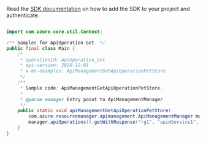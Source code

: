 Read the [SDK documentation](https://github.com/Azure/azure-sdk-for-java/blob/azure-resourcemanager-apimanagement_1.0.0-beta.2/sdk/apimanagement/azure-resourcemanager-apimanagement/README.md) on how to add the SDK to your project and authenticate.

```java

import com.azure.core.util.Context;

/** Samples for ApiOperation Get. */
public final class Main {
    /*
     * operationId: ApiOperation_Get
     * api-version: 2020-12-01
     * x-ms-examples: ApiManagementGetApiOperationPetStore
     */
    /**
     * Sample code: ApiManagementGetApiOperationPetStore.
     *
     * @param manager Entry point to ApiManagementManager.
     */
    public static void apiManagementGetApiOperationPetStore(
        com.azure.resourcemanager.apimanagement.ApiManagementManager manager) {
        manager.apiOperations().getWithResponse("rg1", "apimService1", "swagger-petstore", "loginUser", Context.NONE);
    }
}
```

